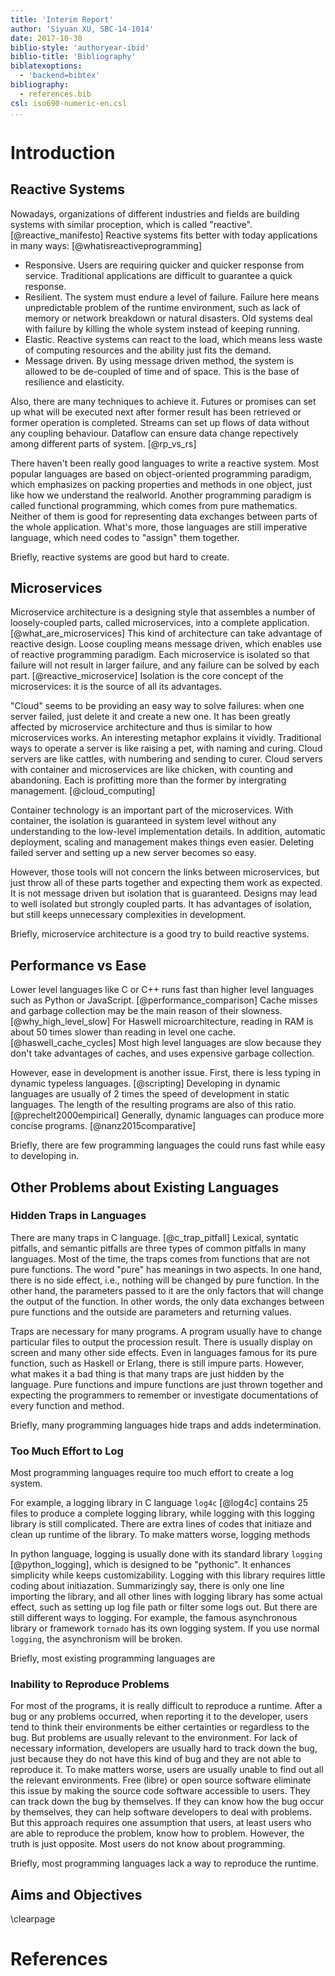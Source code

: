 ```yaml
---
title: 'Interim Report'
author: 'Siyuan XU, SBC-14-1014'
date: 2017-10-30
biblio-style: 'authoryear-ibid'
biblio-title: 'Bibliography'
biblatexoptions:
  - 'backend=bibtex'
bibliography:
  - references.bib
csl: iso690-numeric-en.csl
...
```


# Introduction

## Reactive Systems

Nowadays, organizations of different industries and fields are building systems with similar proception, which is called "reactive". [@reactive_manifesto]
Reactive systems fits better with today applications in many ways: [@whatisreactiveprogramming]

* Responsive. Users are requiring quicker and quicker response from service. Traditional applications are difficult to guarantee a quick response.
* Resilient. The system must endure a level of failure. Failure here means unpredictable problem of the runtime environment, such as lack of memory or network breakdown or natural disasters. Old systems deal with failure by killing the whole system instead of keeping running.
* Elastic. Reactive systems can react to the load, which means less waste of computing resources and the ability just fits the demand.
* Message driven. By using message driven method, the system is allowed to be de-coupled of time and of space. This is the base of resilience and elasticity.

Also, there are many techniques to achieve it. Futures or promises can set up what will be executed next after former result has been retrieved or former operation is completed. Streams can set up flows of data without any coupling behaviour. Dataflow can ensure data change repectively among different parts of system. [@rp_vs_rs]

There haven't been really good languages to write a reactive system. Most popular languages are based on object-oriented programming paradigm, which emphasizes on packing properties and methods in one object, just like how we understand the realworld. Another programming paradigm is called functional programming, which comes from pure mathematics. Neither of them is good for representing data exchanges between parts of the whole application. What's more, those languages are still imperative language, which need codes to "assign" them together.
<!-- TODO: citation needed -->

Briefly, reactive systems are good but hard to create.

## Microservices

Microservice architecture is a designing style that assembles a number of loosely-coupled parts, called microservices, into a complete application. [@what_are_microservices]
This kind of architecture can take advantage of reactive design. Loose coupling means message driven, which enables use of reactive programming paradigm. Each microservice is isolated so that failure will not result in larger failure, and any failure can be solved by each part. [@reactive_microservice] Isolation is the core concept of the microservices: it is the source of all its advantages.

"Cloud" seems to be providing an easy way to solve failures: when one server failed, just delete it and create a new one. It has been greatly affected by microservice architecture and thus is similar to how microservices works.
An interesting metaphor explains it vividly. Traditional ways to operate a server is like raising a pet, with naming and curing. Cloud servers are like cattles, with numbering and sending to curer. Cloud servers with container and microservices are like chicken, with counting and abandoning. Each is profitting more than the former by intergrating management. [@cloud_computing]

Container technology is an important part of the microservices. With container, the isolation is guaranteed in system level without any understanding to the low-level implementation details. In addition, automatic deployment, scaling and management makes things even easier. Deleting failed server and setting up a new server becomes so easy.
<!-- TODO: citation needed -->

However, those tools will not concern the links between microservices, but just throw all of these parts together and expecting them work as expected. It is not message driven but isolation that is guaranteed. Designs may lead to well isolated but strongly coupled parts. It has advantages of isolation, but still keeps unnecessary complexities in development.
<!-- TODO: citation needed -->

Briefly, microservice architecture is a good try to build reactive systems.

## Performance vs Ease

Lower level languages like C or C++ runs fast than higher level languages such as Python or JavaScript. [@performance_comparison] Cache misses and garbage collection may be the main reason of their slowness. [@why_high_level_slow] For Haswell microarchitecture, reading in RAM is about 50 times slower than reading in level one cache. [@haswell_cache_cycles] Most high level languages are slow because they don't take advantages of caches, and uses expensive garbage collection.

However, ease in development is another issue. First, there is less typing in dynamic typeless languages. [@scripting] Developing in dynamic languages are usually of 2 times the speed of development in static languages. The length of the resulting programs are also of this ratio. [@prechelt2000empirical] Generally, dynamic languages can produce more concise programs. [@nanz2015comparative]

Briefly, there are few programming languages the could runs fast while easy to developing in.

## Other Problems about Existing Languages

### Hidden Traps in Languages

There are many traps in C language. [@c_trap_pitfall] Lexical, syntatic pitfalls, and semantic pitfalls are three types of common pitfalls in many languages. Most of the time, the traps comes from functions that are not pure functions. The word "pure" has meanings in two aspects. In one hand, there is no side effect, i.e., nothing will be changed by pure function. In the other hand, the parameters passed to it are the only factors that will change the output of the function. In other words, the only data exchanges between pure functions and the outside are parameters and returning values.
<!-- TODO: citation needed -->

Traps are necessary for many programs. A program usually have to change particular files to output the procession result. There is usually display on screen and many other side effects. Even in languages famous for its pure function, such as Haskell or Erlang, there is still impure parts. However, what makes it a bad thing is that many traps are just hidden by the language. Pure functions and impure functions are just thrown together and expecting the programmers to remember or investigate documentations of every function and method.

Briefly, many programming languages hide traps and adds indetermination.

### Too Much Effort to Log

Most programming languages require too much effort to create a log system.

For example, a logging library in C language `log4c` [@log4c] contains 25 files to produce a complete logging library, while logging with this logging library is still complicated. There are extra lines of codes that initiaze and clean up runtime of the library. To make matters worse, logging methods

In python language, logging is usually done with its standard library `logging` [@python_logging], which is designed to be "pythonic". It enhances simplicity while keeps customizability. Logging with this library requires little coding about initiazation. Summarizingly say, there is only one line importing the library, and all other lines with logging library has some actual effect, such as setting up log file path or filter some logs out. But there are still different ways to logging. For example, the famous asynchronous library or framework `tornado` has its own logging system. If you use normal `logging`, the asynchronism will be broken.

Briefly, most existing programming languages are

### Inability to Reproduce Problems

For most of the programs, it is really difficult to reproduce a runtime. After a bug or any problems occurred, when reporting it to the developer, users tend to think their environments be either certainties or regardless to the bug. But problems are usually relevant to the environment. For lack of necessary information, developers are usually hard to track down the bug, just because they do not have this kind of bug and they are not able to reproduce it. To make matters worse, users are usually unable to find out all the relevant environments. Free (libre) or open source software eliminate this issue by making the source code software accessible to users. They can track down the bug by themselves. If they can know how the bug occur by themselves, they can help software developers to deal with problems. But this approach requires one assumption that users, at least users who are able to reproduce the problem, know how to problem. However, the truth is just opposite. Most users do not know about programming.

Briefly, most programming languages lack a way to reproduce the runtime.

## Aims and Objectives



\clearpage

# References
